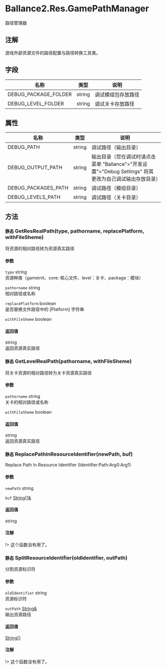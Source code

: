 ﻿# Ballance2.Res.GamePathManager 
路径管理器

## 注解

游戏外部资源文件的路径配置与路径转换工具类。

## 字段

|名称|类型|说明|
|---|---|---|
|DEBUG_PACKAGE_FOLDER|string |调试模组包存放路径|
|DEBUG_LEVEL_FOLDER|string |调试关卡存放路径|
## 属性

|名称|类型|说明|
|---|---|---|
|DEBUG_PATH|string |调试路径（输出目录）|
|DEBUG_OUTPUT_PATH|string |输出目录（您在调试时请点击菜单 "Ballance">"开发设置">"Debug Settings" 将其更改为自己调试输出存放目录）|
|DEBUG_PACKAGES_PATH|string |调试路径（模组目录）|
|DEBUG_LEVELS_PATH|string |调试路径（关卡目录）|

## 方法



### `静态` GetResRealPath(type, pathorname, replacePlatform, withFileSheme)

将资源的相对路径转为资源真实路径


#### 参数


`type` string <br/>资源种类（gameinit、core: 核心文件、level：关卡、package：模块）

`pathorname` string <br/>相对路径或名称

`replacePlatform` boolean <br/>是否替换文件路径中的 [Platform] 字符串

`withFileSheme` boolean <br/>



#### 返回值

string <br/>返回资源真实路径


### `静态` GetLevelRealPath(pathorname, withFileSheme)

将关卡资源的相对路径转为关卡资源真实路径


#### 参数


`pathorname` string <br/>关卡的相对路径或名称

`withFileSheme` boolean <br/>



#### 返回值

string <br/>返回资源真实路径


### `静态` ReplacePathInResourceIdentifier(newPath, buf)

Replace Path In Resource Identifier (Identifier:Path:Arg0:Arg1)


#### 参数


`newPath` string <br/>

`buf` [String[]&](https://docs.microsoft.com/zh-cn/dotnet/api/System.String[]&) <br/>



#### 返回值

string <br/>

#### 注解

!> 这个函数没有用了。


### `静态` SplitResourceIdentifier(oldIdentifier, outPath)

分割资源标识符


#### 参数


`oldIdentifier` string <br/>资源标识符

`outPath` [String&](https://docs.microsoft.com/zh-cn/dotnet/api/System.String&) <br/>输出资源路径



#### 返回值

[String[]](https://docs.microsoft.com/zh-cn/dotnet/api/System.String[]) <br/>

#### 注解

!> 这个函数没有用了。
